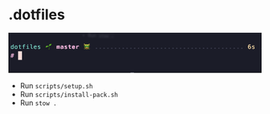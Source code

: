 # .dotfiles

![represent](screenshot.png)

- Run `scripts/setup.sh`
- Run `scripts/install-pack.sh`
- Run `stow .`
